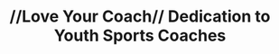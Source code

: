 ---
pid: ch945
title: "//Love Your Coach// Dedication to Youth Sports Coaches"
location_transcription: Ogontz + Walnut Lane (on the island)
coordinates: "[-75.153327, 40.064288]"
zipcode: '19138'
gen_neighborhood: Northwest Philadelphia
neighborhood: West Oak Lane
outside_phl: 
age: '33'
age_range: 30-39
instagram: 
image_file_name: ch_945.jpg
proposal_transcription: 
topic: Sports
topic_summary: '0'
type: Other No Form
keywords_other: coach
credit: Michael Ivey
image_labels: 
twitter: TheTrueMikeTV
facebook: 
permalink: "/monuments/ch945/"
layout: item-page
---